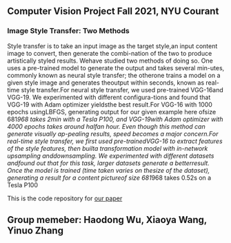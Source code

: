 ## Computer Vision Project Fall 2021, NYU Courant
### Image Style Transfer: Two Methods

Style transfer is to take an input image as the target style,an input content image to convert, then generate the combi-nation of the two to produce artistically styled results.  Wehave  studied  two  methods  of  doing  so.   One  uses  a  pre-trained model to generate the output and takes several min-utes,  commonly known as neural style transfer;  the otherone trains a model on a given style image and generates theoutput within seconds, known as real-time style transfer.For neural style transfer,  we used pre-trained VGG-16and  VGG-19.   We  experimented  with  different  configura-tions and found that VGG-19 with Adam optimizer yieldsthe  best  result.For  VGG-16  with  1000  epochs  usingLBFGS,  generating  output  for  our  given  example  here  ofsize 681*968 takes  2min with a Tesla P100, and VGG-19with Adam optimizer with 4000 epochs takes around halfan hour. Even though this method can generate visually ap-pealing results, speed becomes a major concern.For  real-time  style  transfer,  we  first  used  pre-trainedVGG-16 to extract features of the style features, then builta  transformation  model  with  in-network  upsampling  anddownsampling. We experimented with different datasets andfound out that for this task, larger datasets generate a betterresult.  Once the model is trained (time taken varies on thesize of the dataset), generating a result for a content pictureof size 681*968 takes 0.52s on a Tesla P100

This is the code repository for [our paper](https://www.overleaf.com/project/5ebb4eac0b33580001ea16b5)

## Group memeber: Haodong Wu, Xiaoya Wang, Yinuo Zhang
